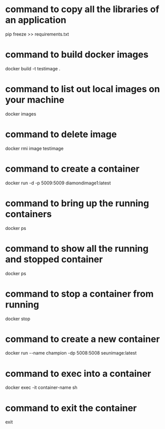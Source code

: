 # command to copy all the libraries of an application
pip freeze >> requirements.txt
# command to build docker images
docker build -t testimage .
# command to list out local images on your machine
docker images
# command to delete image
docker rmi image testimage
# command to create a container
docker run -d -p 5009:5009 diamondimage1:latest
# command to bring up the running containers
docker ps
# command to show all the running and stopped container
docker ps
# command to stop a container from running
docker stop
# command to create a new container
docker run --name champion -dp 5008:5008 seunimage:latest
# command to exec into a container
docker exec -it container-name sh
# command to exit the container
exit